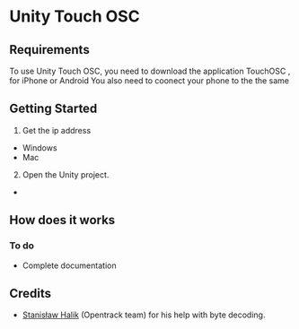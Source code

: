 Unity Touch OSC
=================



Requirements
----------

To use Unity Touch OSC, you need to download the application TouchOSC , for iPhone or Android
You also need to  coonect your phone to the the same 


Getting Started
-------------

 1. Get the ip address
* Windows
* Mac

2. Open the Unity project.
* 


How does it works
------------------


### To do

* Complete documentation

Credits
-------
* [Stanisław Halik](https://github.com/sthalik) (Opentrack team) for his help with byte decoding.
